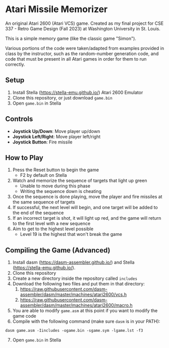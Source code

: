 # Atari Missile Memorizer

An original Atari 2600 (Atari VCS) game. Created as my final project for CSE 337 - Retro Game Design (Fall 2023) at Washington University in St. Louis.

This is a simple memory game (like the classic game "Simon").

Various portions of the code were taken/adapted from examples provided in class by the instructor, such as the random-number generation code, and code that must be present in all Atari games in order for them to run correctly.

## Setup

1. Install Stella (https://stella-emu.github.io/) Atari 2600 Emulator
2. Clone this repository, or just download `game.bin`
3. Open `game.bin` in Stella

## Controls
* **Joystick Up/Down**: Move player up/down
* **Joystick Left/Right**: Move player left/right
* **Joystick Button**: Fire missile

## How to Play
 1. Press the Reset button to begin the game
    - F2 by default on Stella
 2. Watch and memorize the sequence of targets that light up green
    - Unable to move during this phase
    - Writing the sequence down is cheating
 3. Once the sequence is done playing, move the player and fire missiles at the same sequence of targets
 4. If successful, the next level will begin, and one target will be added to the end of the sequence
 5. If an incorrect target is shot, it will light up red, and the game will return to the first level with a new sequence
 6. Aim to get to the highest level possible
    - Level 19 is the highest that won't break the game

## Compiling the Game (Advanced)
1. Install dasm (https://dasm-assembler.github.io/) and Stella (https://stella-emu.github.io/).
2. Clone this repository
3. Create a new directory inside the repository called `includes`
4. Download the following two files and put them in that directory:
    1. https://raw.githubusercontent.com/dasm-assembler/dasm/master/machines/atari2600/vcs.h
    2. https://raw.githubusercontent.com/dasm-assembler/dasm/master/machines/atari2600/macro.h
5. You are able to modify `game.asm` at this point if you want to modify the game code
6. Compile with the following command (make sure `dasm` is in your PATH):
```
dasm game.asm -Iincludes -ogame.bin -sgame.sym -lgame.lst -f3
```
7. Open `game.bin` in Stella